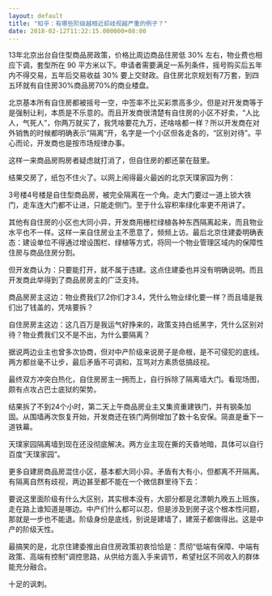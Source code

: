 ```yaml
---
layout: default
title: "知乎：有哪些阶级越相近却歧视越严重的例子？"
date: 2018-02-12T11:22:15.000000+08:00
---
```


13年北京出台自住型商品房政策，价格比周边商品住房低 30% 左右，物业费也相应下调，套型所在 90 平方米以下。申请者需要满足一系列条件，摇号购买后五年内不得交易，五年后交易收益 30% 要上交财政。自住房北京规划有7万套，到四五环就有自住房30%商品房70%的商业楼盘。

北京基本所有自住房都被摇号一空，中签率不比买彩票高多少。但是对开发商等于是强制让利，本质是不乐意的。而且开发商很清楚有自住房的小区不好卖，“人比人，气死人”，你两万就买了，我凭啥要花九万，还啥啥都一样？所以开发商在对外销售的时候都明确表示“隔离”开，名字是一个小区但各走各的，“区别对待”。平心而论，开发商也是按市场规律办事。

这样一来商品房购房者疑虑就打消了，但自住房的都还蒙在鼓里。

结果交房了，纸包不住火了。以网上闹得最火最凶的北京天璞家园为例：

3号楼4号楼是自住型商品房，被完全隔离在一个角。走大门要过一道上锁大铁门，走车连大门都不让进，只能走侧门。至于什么容积率绿化率更不用讲了。

其他有自住房的小区也大同小异，开发商用栅栏绿植各种东西隔离起来，而且物业水平也不一样。这样一来自住房业主不愿意了，频频上访。最后北京住建委明确表态：建设单位不得通过增设围栏、绿植等方式，将同一个物业管理区域内的保障性住房与商品住房分割。

但开发商认为：只要能打开，就不属于违建。这点住建委也并没有明确说明。而且开发商此举得到了商品房房主的广泛支持。

商品房房主这边：物业费我们7.2你们才3.4，凭什么物业绿化要一样？而且墙是我们出了钱盖的，凭啥要拆？

自住房房主这边：这几百万是我运气好挣来的，政策支持白纸黑字，凭什么区别对待？物业费我们又不是不出，为什么要隔离？

据说两边业主也曾多次协商，但对中产阶级来说房子是命根，是不可侵犯的底线。两方都丝毫不让步，最后矛盾不可调和，互骂对方素质低搞歧视。

最终双方冲突白热化，自住房房主一拥而上，自行拆除了隔离墙大门。看现场图，颇有点攻占巴士底狱的架势。

结果拆了不到24个小时，第二天上午商品房业主又集资重建铁门，并有钢条加固。从围墙再次恢复开始，开发商还在铁门两侧增加了数十名安保。简直是垂下一道铁幕。

天璞家园隔离墙到现在还没彻底解决。两方业主现在撕的天昏地暗，具体可以自行百度“天璞家园”。

更多自建房商品房混住小区，基本都大同小异。矛盾有大有小，但都离不开隔离。有隔离自然有歧视，两边甚至都不能在一个微信群里待下去：

要说这里面阶级有什么大区别，其实根本没有，大部分都是北漂朝九晚五上班族，走在路上谁知道是哪边。中产们什么都可以忍，但是涉及到房子这个根本性问题，那就是一步也不能退。阶级身份是底线，别说是建墙了，建笼子都做得出。这是中产的阶级天性。

最搞笑的是，北京住建委推出自住房政策初衷恰恰是：贯彻“低端有保障、中端有政策、高端有控制”调控思路，从供给方面入手来调节，希望社区不同收入的群体能充分融合。

十足的讽刺。

